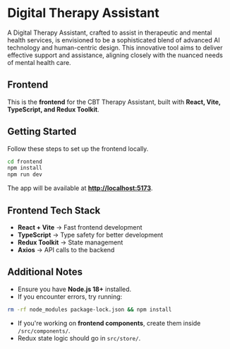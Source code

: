 # Digital Therapy Assistant
A Digital Therapy Assistant, crafted to assist in therapeutic and mental health services, is envisioned to be a sophisticated blend of advanced AI technology and human-centric design. This innovative tool aims to deliver effective support and assistance, aligning closely with the nuanced needs of mental health care.

## Frontend
This is the **frontend** for the CBT Therapy Assistant, built with **React, Vite, TypeScript, and Redux Toolkit**.

## Getting Started
Follow these steps to set up the frontend locally.
```sh
cd frontend
npm install
npm run dev
```

The app will be available at [**http://localhost:5173**](http://localhost:5173).

## Frontend Tech Stack

- **React + Vite** → Fast frontend development
- **TypeScript** → Type safety for better development
- **Redux Toolkit** → State management
- **Axios** → API calls to the backend

## Additional Notes

- Ensure you have **Node.js 18+** installed.
- If you encounter errors, try running:

```sh
rm -rf node_modules package-lock.json && npm install
```

- If you're working on **frontend components**, create them inside `/src/components/`.
- Redux state logic should go in `src/store/`.





